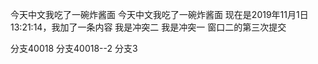 ﻿今天中文我吃了一碗炸酱面
今天中文我吃了一碗炸酱面
现在是2019年11月1日13:21:14，我加了一条内容
我是冲突二
我是冲突一
窗口二的第三次提交

分支40018
分支40018--2
分支3
